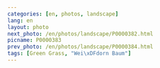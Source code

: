 ```yaml
---
categories: [en, photos, landscape]
lang: en
layout: photo
next_photo: /en/photos/landscape/P0000382.html
picname: P0000383
prev_photo: /en/photos/landscape/P0000384.html
tags: [Green Grass, "Wei\xDFdorn Baum"]
---
```

